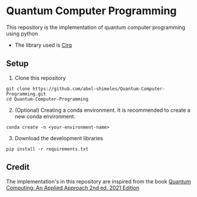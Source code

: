 # Quantum Computer Programming

This repository is the implementation of quantum computer programming using python

- The library used is [Cirq](https://github.com/quantumlib/Cirq)


## Setup
1. Clone this repository

```shell
git clone https://github.com/abel-shimeles/Quantum-Computer-Programming.git
cd Quantum-Computer-Programming
```
2. (Optional) Creating a conda environment. It is recommended to create a new conda environment.

```shell
conda create -n <your-environment-name>
```
3. Download the development libraries

```shell
pip install -r requirements.txt
```

## Credit

The implementation's in this repository are inspired from the book [Quantum Computing: An Applied Approach 2nd ed. 2021 Edition](https://www.amazon.com/Quantum-Computing-An-Applied-Approach-dp-3030832732/dp/3030832732/ref=dp_ob_title_bk)

